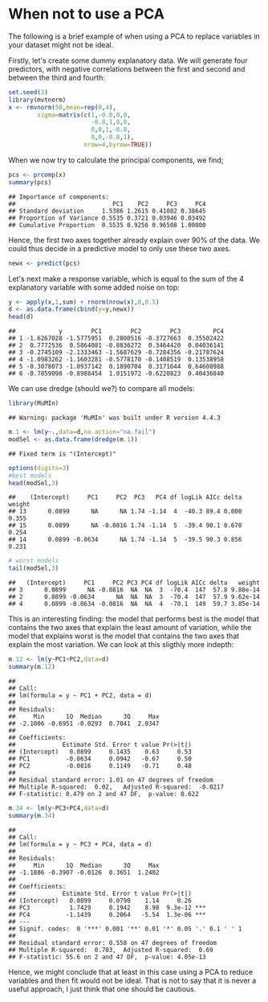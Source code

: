 # When not to use a PCA
The following is a brief example of when using a PCA to replace variables in your dataset might not be ideal. 

Firstly, let's create some dummy explanatory data. We will generate four predictors, with negative correlations between the first and second and between the third and fourth:

``` r
set.seed(3)
library(mvtnorm)
x <- rmvnorm(50,mean=rep(0,4),
        sigma=matrix(c(1,-0.8,0,0,
                       -0.8,1,0,0,
                       0,0,1,-0.8,
                       0,0,-0.8,1),
                     nrow=4,byrow=TRUE))
```
When we now try to calculate the principal components, we find;

``` r
pcs <- prcomp(x)
summary(pcs)
```

```
## Importance of components:
##                           PC1    PC2     PC3     PC4
## Standard deviation     1.5386 1.2615 0.41082 0.38645
## Proportion of Variance 0.5535 0.3721 0.03946 0.03492
## Cumulative Proportion  0.5535 0.9256 0.96508 1.00000
```
Hence, the first two axes together already explain over 90% of the data. We could thus decide in a predictive model to only use these two axes. 

``` r
newx <- predict(pcs)
```
Let's next make a response variable, which is equal to the sum of the 4 explanatory variable with some added noise on top:

``` r
y <- apply(x,1,sum) + rnorm(nrow(x),0,0.5)
d <- as.data.frame(cbind(y=y,newx))
head(d)
```

```
##            y        PC1        PC2        PC3         PC4
## 1 -1.6267028 -1.5775951  0.2800516 -0.3727663  0.35502422
## 2  0.7772536  0.5864081 -0.8836272  0.3464420  0.04036141
## 3 -0.2745109 -2.1333463 -1.5687629 -0.7284356 -0.21787624
## 4 -1.0983262 -1.1603281 -0.5778170 -0.1408519  0.13538958
## 5 -0.3078073 -1.0937142  0.1890704  0.3171644  0.64608988
## 6 -0.7859098 -0.8988454  1.0151972 -0.6220823  0.40436840
```
We can use dredge (should we?) to compare all models:

``` r
library(MuMIn)
```

```
## Warning: package 'MuMIn' was built under R version 4.4.3
```

``` r
m.1 <- lm(y~.,data=d,na.action="na.fail")
modSel <- as.data.frame(dredge(m.1))
```

```
## Fixed term is "(Intercept)"
```

``` r
options(digits=3)
#best models
head(modSel,3)
```

```
##    (Intercept)     PC1     PC2  PC3   PC4 df logLik AICc delta weight
## 13      0.0899      NA      NA 1.74 -1.14  4  -40.3 89.4 0.000  0.355
## 15      0.0899      NA -0.0816 1.74 -1.14  5  -39.4 90.1 0.670  0.254
## 14      0.0899 -0.0634      NA 1.74 -1.14  5  -39.5 90.3 0.856  0.231
```

``` r
# worst models
tail(modSel,3)
```

```
##   (Intercept)     PC1     PC2 PC3 PC4 df logLik AICc delta   weight
## 3      0.0899      NA -0.0816  NA  NA  3  -70.4  147  57.8 9.88e-14
## 2      0.0899 -0.0634      NA  NA  NA  3  -70.4  147  57.9 9.62e-14
## 4      0.0899 -0.0634 -0.0816  NA  NA  4  -70.1  149  59.7 3.85e-14
```
This is an interesting finding: the model that performs best is the model that contains the two axes that explain the least amount of variation, while the model that explains worst is the model that contains the two axes that explain the most variation. We can look at this sligthly more indepth:

``` r
m.12 <- lm(y~PC1+PC2,data=d)
summary(m.12)
```

```
## 
## Call:
## lm(formula = y ~ PC1 + PC2, data = d)
## 
## Residuals:
##     Min      1Q  Median      3Q     Max 
## -2.1006 -0.6951 -0.0293  0.7041  2.0347 
## 
## Coefficients:
##             Estimate Std. Error t value Pr(>|t|)
## (Intercept)   0.0899     0.1435    0.63     0.53
## PC1          -0.0634     0.0942   -0.67     0.50
## PC2          -0.0816     0.1149   -0.71     0.48
## 
## Residual standard error: 1.01 on 47 degrees of freedom
## Multiple R-squared:  0.02,	Adjusted R-squared:  -0.0217 
## F-statistic: 0.479 on 2 and 47 DF,  p-value: 0.622
```

``` r
m.34 <- lm(y~PC3+PC4,data=d)
summary(m.34)
```

```
## 
## Call:
## lm(formula = y ~ PC3 + PC4, data = d)
## 
## Residuals:
##     Min      1Q  Median      3Q     Max 
## -1.1886 -0.3907 -0.0126  0.3651  1.2402 
## 
## Coefficients:
##             Estimate Std. Error t value Pr(>|t|)    
## (Intercept)   0.0899     0.0790    1.14     0.26    
## PC3           1.7429     0.1942    8.98  9.3e-12 ***
## PC4          -1.1439     0.2064   -5.54  1.3e-06 ***
## ---
## Signif. codes:  0 '***' 0.001 '**' 0.01 '*' 0.05 '.' 0.1 ' ' 1
## 
## Residual standard error: 0.558 on 47 degrees of freedom
## Multiple R-squared:  0.703,	Adjusted R-squared:  0.69 
## F-statistic: 55.6 on 2 and 47 DF,  p-value: 4.05e-13
```
Hence, we might conclude that at least in this case using a PCA to reduce variables and then fit would not be ideal. That is not to say that it is never a useful approach, I just think that one should be cautious.
